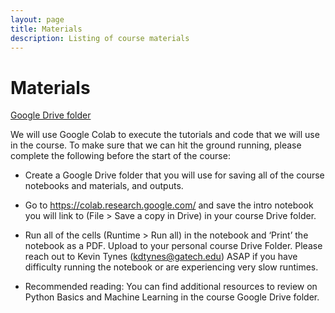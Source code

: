 ```yaml
---
layout: page
title: Materials
description: Listing of course materials
---
```


# Materials


[Google Drive folder](https://drive.google.com/drive/folders/1N8rqa3fcRQgl5CSpL7zRjxPORK5yaw-F?usp=drive_link)

We will use Google Colab to execute the tutorials and code that we will use in the course. To make sure that we can hit the ground running, please complete the following before the start of the course:

* Create a Google Drive folder that you will use for saving all of the course notebooks and materials, and outputs.

* Go to https://colab.research.google.com/ and save the intro notebook you will link to (File > Save a copy in Drive) in your course Drive folder.

* Run all of the cells (Runtime > Run all) in the notebook and ‘Print’ the notebook as a PDF. Upload to your personal course Drive Folder. Please reach out to Kevin Tynes (kdtynes@gatech.edu) ASAP if you have difficulty running the notebook or are experiencing very slow runtimes.

* Recommended reading:  You can find additional resources to review on Python Basics and Machine Learning in the course Google Drive folder.
